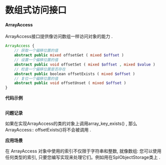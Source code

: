 # 数组式访问接口

#### ArrayAccess

ArrayAccess接口提供像访问数组一样访问对象的能力 .

```php
ArrayAccess {  
    // 获取一个偏移位置的值  
    abstract public mixed offsetGet ( mixed $offset )  
    // 设置一个偏移位置的值  
    abstract public void offsetSet ( mixed $offset , mixed $value )  
    // 检查一个偏移位置是否存在  
    abstract public boolean offsetExists ( mixed $offset )  
    // 复位一个偏移位置的值  
    abstract public void offsetUnset ( mixed $offset )  
}
```

**代码示例**

```

```

**问题记录**

如果在实现ArrayAccess的类的对象上调用array\_key\_exists\(\) , 那么ArrayAccess:: offsetExists\(\)将不会被调用 . 

**应用场景**

在 ArrayAccess 对象中使用的索引不仅限于字符串和整数, 就像数组: 您可以使用任何类型的索引, 只要您编写实现来处理它们。例如用在SplObjectStorage类上 . 

